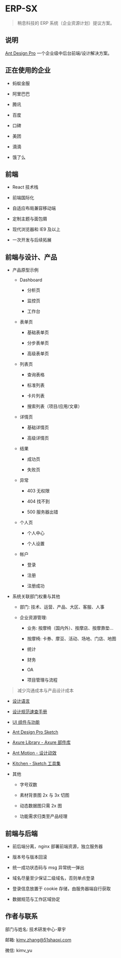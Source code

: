 # ERP-SX

> 稍息科技的 ERP 系统（企业资源计划）提议方案。


## 说明

[Ant Design Pro] 一个企业级中后台前端/设计解决方案。


## 正在使用的企业

+ 蚂蚁金服

+ 阿里巴巴

+ 腾讯

+ 百度

+ 口碑

+ 美团

+ 滴滴

+ 饿了么


## 前端

+ React 技术栈

+ 前端国际化

+ 自适应布局兼容移动端

+ 定制主题与面包屑

+ 现代浏览器和 IE9 及以上

+ 一次开发与后续拓展


## 前端与设计、产品

+ 产品原型示例

  - Dashboard

    - 分析页

    - 监控页

    - 工作台

  - 表单页

    - 基础表单页

    - 分步表单页

    - 高级表单页

  - 列表页

    - 查询表格

    - 标准列表

    - 卡片列表

    - 搜索列表（项目/应用/文章）

  - 详情页

    - 基础详情页

    - 高级详情页

  - 结果

    - 成功页

    - 失败页

  - 异常
    - 403 无权限

    - 404 找不到

    - 500 服务器出错

  - 个人页

    - 个人中心

    - 个人设置

  - 帐户

    - 登录

    - 注册

    - 注册成功

+ 系统关联部门权重与其他

  - 部门: 技术、运营、产品、大区、客服、人事

  - 企业资源管理:

    - 业务: 按摩椅（国内外）、按摩店、按摩靠垫...

    - 按摩椅: 卡券、摩豆、活动、场地、门店、地图

    - 统计

    - 财务

    - OA

    - 项目管理与流程

> 减少沟通成本与产品设计成本

+ [设计语言]

+ [设计规范速查手册]

+ [UI 组件与功能]

+ [Ant Design Pro Sketch]

+ [Axure Library - Axure 部件库]

+ [Ant Motion - 设计动效]

+ [Kitchen - Sketch 工具集]

+ 其他

  - 字号双数

  - 素材背景图 2x 与 3x 切图

  - 动态数据图只需 2x 图

  - 功能需求归类至产品经理


## 前端与后端

+ 前后端分离，nginx 部署前端资源，独立服务器

+ 版本号与版本回滚

+ 统一成功状态码与 msg 异常统一弹出

+ 域名尽量至少保证二级域名，否则单点登录

+ 登录信息放置于 cookie 存储，由服务器端自行获取

+ 数据规范与工作区域协定


## 作者与联系

部门与姓名: 技术研发中心-章宇

邮箱: [kimv.zhang@51shaoxi.com]

微信: kimv_yu






[Ant Design Pro]: https://preview.pro.ant.design/dashboard/analysis

[Ant Design Pro Sketch]: https://github.com/ant-design/ant-design/releases/download/resource/Ant.Design.Pro.sketch

[设计语言]: https://ant.design/docs/spec/introduce-cn

[设计规范速查手册]: https://github.com/ant-design/ant-design/wiki/Ant-Design-%E8%AE%BE%E8%AE%A1%E5%9F%BA%E7%A1%80%E7%AE%80%E7%89%88

[UI 组件与功能]: https://pro.ant.design/components/AvatarList-cn/

[Axure Library - Axure 部件库]: http://ux.ant.design/

[Ant Motion - 设计动效]: https://motion.ant.design/

[Kitchen - Sketch 工具集]: http://kitchen.alipay.com/

[kimv.zhang@51shaoxi.com]: mailto:zhangyu.vin@gmail.com
